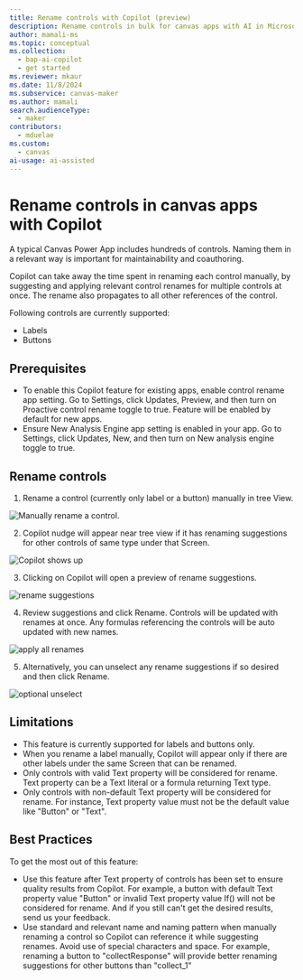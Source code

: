 ```yaml
---
title: Rename controls with Copilot (preview)
description: Rename controls in bulk for canvas apps with AI in Microsoft Power Apps.
author: mamali-ms
ms.topic: conceptual
ms.collection:
  - bap-ai-copilot
  - get started
ms.reviewer: mkaur
ms.date: 11/8/2024
ms.subservice: canvas-maker
ms.author: mamali
search.audienceType:
  - maker
contributors:
  - mduelae
ms.custom:
  - canvas
ai-usage: ai-assisted
---
```


# Rename controls in canvas apps with Copilot

A typical Canvas Power App includes hundreds of controls. Naming them in a relevant way is important for maintainability and coauthoring.

Copilot can take away the time spent in renaming each control manually, by suggesting and applying relevant control renames for multiple controls at once. The rename also propagates to all other references of the control.

Following controls are currently supported:
- Labels
- Buttons

## Prerequisites

- To enable this Copilot feature for existing apps, enable control rename app setting. Go to Settings, click Updates, Preview, and then turn on Proactive control rename toggle to true. Feature will be enabled by default for new apps. 
- Ensure New Analysis Engine app setting is enabled in your app. Go to Settings, click Updates, New, and then turn on New analysis engine toggle to true.

## Rename controls

1. Rename a control (currently only label or a button) manually in tree View.

![Manually rename a control.](./media/1-rename-manually.png)

2. Copilot nudge will appear near tree view if it has renaming suggestions for other controls of same type under that Screen.

![Copilot shows up](./media/2-copilot-shows-up.png)

3. Clicking on Copilot will open a preview of rename suggestions.

![rename suggestions](./media/3-click-to-see-rename-suggestions.png)

4. Review suggestions and click Rename. Controls will be updated with renames at once. Any formulas referencing the controls will be auto updated with new names.

![apply all renames](./media/4-apply-all-renames.png)

5. Alternatively, you can unselect any rename suggestions if so desired and then click Rename.

![optional unselect](./media/optional-unselect-if-needed.png)

## Limitations

- This feature is currently supported for labels and buttons only.
- When you rename a label manually, Copilot will appear only if there are other labels under the same Screen that can be renamed.
- Only controls with valid Text property will be considered for rename. Text property can be a Text literal or a formula returning Text type.
- Only controls with non-default Text property will be considered for rename. For instance, Text property value must not be the default value like "Button" or "Text".

## Best Practices
To get the most out of this feature:

- Use this feature after Text property of controls has been set to ensure quality results from Copilot. For example, a button with default Text property value "Button" or invalid Text property value If() will not be considered for rename. And if you still can't get the desired results, send us your feedback.
- Use standard and relevant name and naming pattern when manually renaming a control so Copilot can reference it while suggesting renames. Avoid use of special characters and space. For example, renaming a button to "collectResponse" will provide better renaming suggestions for other buttons than "collect_1"
